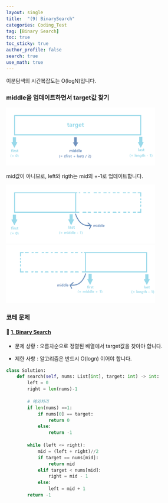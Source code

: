 ```yaml
---
layout: single  
title:  "(9) BinarySearch"
categories: Coding_Test
tag: [Binary Search]
toc: true
toc_sticky: true
author_profile: false
search: true
use_math: true
---
```


이분탐색의 시간복잡도는 O(logN)입니다.   

### middle을 업데이트하면서 target값 찾기

<img src="/assets/images/2023-04-23-BinarySearch/1.png" alt="1" style="zoom:50%;" />

mid값이 아니므로, left와 rigth는 mid의 +-1로 업데이트합니다. 

<img src="/assets/images/2023-04-23-BinarySearch/2.png" alt="2" style="zoom:50%;" />

<img src="/assets/images/2023-04-23-BinarySearch/3.png" alt="3" style="zoom:50%;" />


### 코테 문제 

#### 🍓 [1. Binary Search](https://leetcode.com/problems/binary-search/)

- 문제 상황 : 오름차순으로 정렬된 배열에서 target값을 찾아야 합니다.   

- 제한 사항 : 알고리즘은 반드시 O(logn) 이어야 합니다.  

```python
class Solution:
    def search(self, nums: List[int], target: int) -> int:
        left = 0
        right = len(nums)-1
        
        # 예외처리
        if len(nums) ==1:
            if nums[0] == target:
                return 0
            else:
                return -1        
        
        while (left <= right):
            mid = (left + right)//2
            if target == nums[mid]:
                return mid
            elif target < nums[mid]:
                right = mid - 1
            else:
                left = mid + 1
        return -1
```
